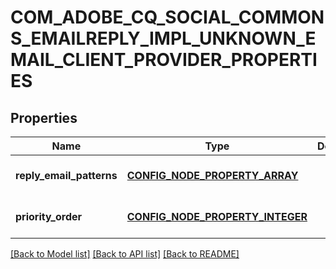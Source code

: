 # COM_ADOBE_CQ_SOCIAL_COMMONS_EMAILREPLY_IMPL_UNKNOWN_EMAIL_CLIENT_PROVIDER_PROPERTIES

## Properties
Name | Type | Description | Notes
------------ | ------------- | ------------- | -------------
**reply_email_patterns** | [**CONFIG_NODE_PROPERTY_ARRAY**](configNodePropertyArray.md) |  | [optional] [default to null]
**priority_order** | [**CONFIG_NODE_PROPERTY_INTEGER**](configNodePropertyInteger.md) |  | [optional] [default to null]

[[Back to Model list]](../README.md#documentation-for-models) [[Back to API list]](../README.md#documentation-for-api-endpoints) [[Back to README]](../README.md)


